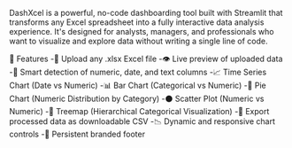 DashXcel is a powerful, no-code dashboarding tool built with Streamlit that transforms any Excel spreadsheet into a fully interactive data analysis experience. It's designed for analysts, managers, and professionals who want to visualize and explore data without writing a single line of code.

🚀 Features
-📁 Upload any .xlsx Excel file
-👁 Live preview of uploaded data
-🧠 Smart detection of numeric, date, and text columns
-📈 Time Series Chart (Date vs Numeric)
-📊 Bar Chart (Categorical vs Numeric)
-🥧 Pie Chart (Numeric Distribution by Category)
-⚫ Scatter Plot (Numeric vs Numeric)
-🌲 Treemap (Hierarchical Categorical Visualization)
-💾 Export processed data as downloadable CSV
-📉 Dynamic and responsive chart controls
-📌 Persistent branded footer

